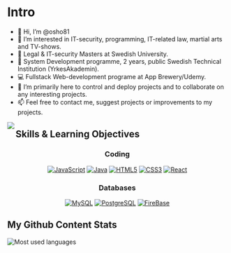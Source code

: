 # Intro 
- 👋 Hi, I’m @osho81
- 👀 I’m interested in IT-security, programming, IT-related law, martial arts and TV-shows. 
- 📁 Legal & IT-security Masters at Swedish University.
- 💾 System Development programme, 2 years, public Swedish Technical Institution (YrkesAkademin). 
- 💻 Fullstack Web-development programe at App Brewery/Udemy. 
- 💞️ I’m primarily here to control and deploy projects and to collaborate on any interesting projects. 
- 📫 Feel free to contact me, suggest projects or improvements to my projects.  


<img align="left" src="https://github-readme-stats.vercel.app/api/?username=osho81&show_icons=true&hide_border=true&theme=blue-green" />

## Skills & Learning Objectives
<div align="center">
  
<h3>Coding</h3>
  
[![JavaScript](https://img.shields.io/badge/-JavaScript-F7DF1E?style=plastic&logo=JavaScript&logoColor=black)](https://jessicafarias.github.io/)
[![Java](https://img.shields.io/badge/-Java-007396?style=plastic&logo=Java&logoColor=white)](https://jessicafarias.github.io/)
[![HTML5](https://img.shields.io/badge/-HTML5-E34F26?style=plastic&logo=HTML5&logoColor=white)](https://jessicafarias.github.io/)
[![CSS3](https://img.shields.io/badge/-CSS3-1572B6?style=plastic&logo=CSS3&logoColor=white)](https://jessicafarias.github.io/)
[![React](https://img.shields.io/badge/-REACT-61DAFB?style=plastic&logo=React&logoColor=white)](https://reactjs.org/)

<h3>Databases</h3>

[![MySQL](https://img.shields.io/badge/-MySQL-003B57?style=for-the-badge&logo=MySQL&logoColor=white)](https://jessicafarias.github.io/)
[![PostgreSQL](https://img.shields.io/badge/-PostgreSQL-336791?style=for-the-badge&logo=PostgreSQL&logoColor=white)](https://jessicafarias.github.io/)
[![FireBase](https://img.shields.io/badge/-Firebase-FFCA28?style=for-the-badge&logo=Firebase&logoColor=black)](https://jessicafarias.github.io/)
</div>

## My Github Content Stats
![Most used languages](https://github-readme-stats.vercel.app/api/top-langs/?username=osho81)

